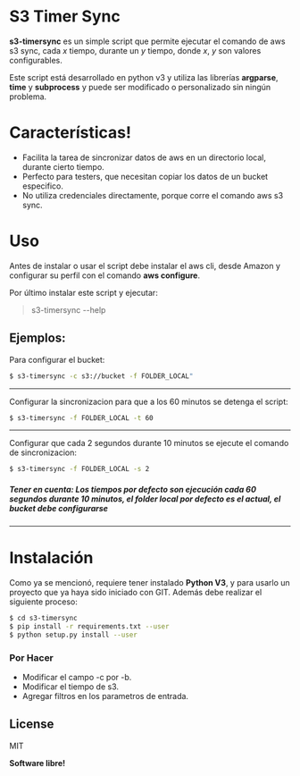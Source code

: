 # S3 Timer Sync 

**s3-timersync** es un simple script que permite ejecutar el comando de aws s3 sync, cada *x* tiempo, durante un *y* tiempo, donde *x*, *y* son valores configurables.

Este script está desarrollado en python v3 y utiliza las librerías **argparse**, **time** y **subprocess** y puede ser modificado o personalizado sin ningún problema.

# Características!

  - Facilita la tarea de sincronizar datos de aws en un directorio local, durante cierto tiempo.
  - Perfecto para testers, que necesitan copiar los datos de un bucket especifico.
  - No utiliza credenciales directamente, porque corre el comando aws s3 sync.

# Uso

Antes de instalar o usar el script debe instalar el aws cli, desde Amazon y configurar su perfil con el comando **aws configure**.

Por último instalar este script y ejecutar:

> s3-timersync --help


## Ejemplos:
Para configurar el bucket:
```sh
$ s3-timersync -c s3://bucket -f FOLDER_LOCAL"
```

----
Configurar la sincronizacion para que a los 60 minutos se detenga el script:
```sh
$ s3-timersync -f FOLDER_LOCAL -t 60
```

---
Configurar que cada 2 segundos durante 10 minutos se ejecute el comando de sincronizacion:
```sh
$ s3-timersync -f FOLDER_LOCAL -s 2
```

##### **Tener en cuenta:** *Los tiempos por defecto son ejecución cada 60 segundos durante 10 minutos, el folder local por defecto es el actual, el bucket debe configurarse*

---
# Instalación

Como ya se mencionó, requiere tener instalado **Python V3**, y para usarlo un proyecto que ya haya sido iniciado con GIT.
Además debe realizar el siguiente proceso:
```sh
$ cd s3-timersync
$ pip install -r requirements.txt --user
$ python setup.py install --user
```

### Por Hacer

 - Modificar el campo -c por -b.
 - Modificar el tiempo de s3.
 - Agregar filtros en los parametros de entrada.
 
License
----

MIT


**Software libre!**

[//]: # (These are reference links used in the body of this note and get stripped out when the markdown processor does its job. There is no need to format nicely because it shouldn't be seen. Thanks SO - http://stackoverflow.com/questions/4823468/store-comments-in-markdown-syntax)


   [Git Hooks]: <https://git-scm.com/book/uz/v2/Customizing-Git-Git-Hooks>
   [git-repo-url]: <https://github.com/joemccann/dillinger.git>
   [john gruber]: <http://daringfireball.net>
   [df1]: <http://daringfireball.net/projects/markdown/>
   [markdown-it]: <https://github.com/markdown-it/markdown-it>
   [Ace Editor]: <http://ace.ajax.org>
   [node.js]: <http://nodejs.org>
   [Twitter Bootstrap]: <http://twitter.github.com/bootstrap/>
   [jQuery]: <http://jquery.com>
   [@tjholowaychuk]: <http://twitter.com/tjholowaychuk>
   [express]: <http://expressjs.com>
   [AngularJS]: <http://angularjs.org>
   [Gulp]: <http://gulpjs.com>

   [PlDb]: <https://github.com/joemccann/dillinger/tree/master/plugins/dropbox/README.md>
   [PlGh]: <https://github.com/joemccann/dillinger/tree/master/plugins/github/README.md>
   [PlGd]: <https://github.com/joemccann/dillinger/tree/master/plugins/googledrive/README.md>
   [PlOd]: <https://github.com/joemccann/dillinger/tree/master/plugins/onedrive/README.md>
   [PlMe]: <https://github.com/joemccann/dillinger/tree/master/plugins/medium/README.md>
   [PlGa]: <https://github.com/RahulHP/dillinger/blob/master/plugins/googleanalytics/README.md>
